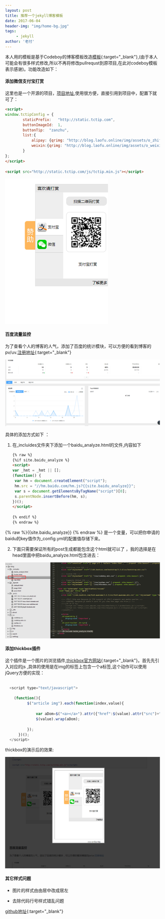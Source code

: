 ```yaml
---
layout: post
title: 推荐一个jekyll博客模板
date: 2017-06-04
header-img: "img/home-bg.jpg"
tags:
     - jekyll
author: '老付'
---
```




本人用的模板是基于Codeboy的博客模板改造[模板](https://github.com/fuwei199006/CodeboyBlog){:target="_blank"},(由于本人可能会有很多样式修改,所以不再将修改pullrequst到原项目,在此对codeboy模板表示感谢)。功能改造如下：

 
#### 添加微信支付宝打赏    

这里也是一个开源的项目，[项目地址](https://github.com/greedying/tctip),使用很方便，直接引用到项目中，配置下就可了：   

``` html
<script>
window.tctipConfig = {
        staticPrefix:   "http://static.tctip.com",
        buttonImageId:  1,
        buttonTip:  "zanzhu",
        list:{
            alipay: {qrimg: "http://blog.laofu.online/img/assets/o_zhifubao.png"},
            weixin:{qrimg: "http://blog.laofu.online/img/assets/o_weixin.png"}, 
        }
};
</script>

<script src="http://static.tctip.com/js/tctip.min.js"></script>
``` 

   ![weixin](/img/assets/weixin.png)

#### 百度流量监控   

为了查看个人的博客的人气，添加了百度的统计模块，可以方便的看到博客的pv/uv.[注册地址](https://tongji.baidu.com/web/welcome/login){:target="_blank"}    

![static](/img/assets/statics.png)     

具体的添加方式如下 ：

 1. 在_incluides文件夹下添加一个baidu_analyze.html的文件,内容如下       

	 ``` html   
	 {% raw %}
	{%if site.baidu_analyze %}
	<script>
	var _hmt = _hmt || [];
	(function() {
	  var hm = document.createElement("script");
	  hm.src = "//hm.baidu.com/hm.js?{{site.baidu_analyze}}";
	  var s = document.getElementsByTagName("script")[0]; 
	  s.parentNode.insertBefore(hm, s);
	})();
	</script>

	{% endif %}
	{% endraw %}
	 ```      
   {% raw %}{{site.baidu_analyze}} {% endraw %} 是一个变量，可以把你申请的baidu的key值作为_config.yml的配置值存储下来。

2. 下面只需要保证所有的post生成都能包含这个html就可以了 ，我的选择是在head里面中把baidu_analyze.html包含进去：  

  ![head](/img/assets/baidu_analyze.png)    

#### 添加thickbox插件       

这个插件是一个图片的浏览插件,[thickbox官方网站](http://codylindley.com/thickbox/){:target="_blank"}。首先先引入对应的js ,具体的使用是在img的标签上包含一个a标签,这个动作可以使用jQuery方便的实现：   

  ``` js       

	<script type="text/javascript">
	    
	  (function(){
	        $("article img").each(function(index,value){

	            var aDom=$("<a></a>").attr({"href":$(value).attr("src")+"?inlineId=myOnPageContent"}).addClass("thickbox");
	            $(value).wrap(aDom);

	        });
	    })();
	</script>

  ```     
  thickbox的演示后的效果:

  ![thickbox](/img/assets/thickbox.png)

#### 其它样式问题
- 图片的样式由由居中改成居左   

- 去除代码行号样式错乱问题   


[github地址](https://github.com/fuwei199006/JekyllTemplate){:target="_blank"}
